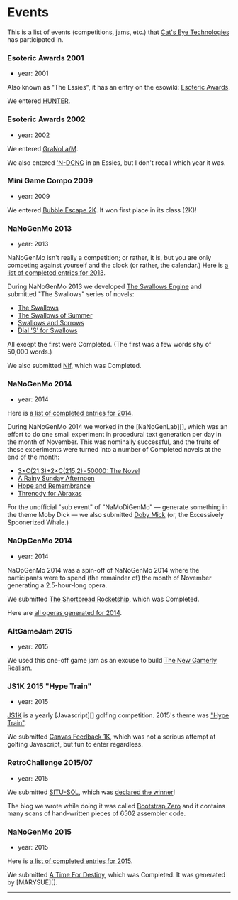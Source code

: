 Events
======

This is a list of events (competitions, jams, etc.) that [Cat's Eye Technologies][] has participated in.

### Esoteric Awards 2001

*   year: 2001

Also known as "The Essies", it has an entry on the esowiki: [Esoteric Awards](http://esolangs.org/wiki/Esoteric%20Awards).

We entered [HUNTER][].

### Esoteric Awards 2002

*   year: 2002

We entered [GraNoLa/M][].

We also entered ['N-DCNC][] in an Essies, but I don't recall which year it was.

### Mini Game Compo 2009

*   year: 2009

We entered [Bubble Escape 2K][].  It won first place in its class (2K)!

### NaNoGenMo 2013

*   year: 2013

NaNoGenMo isn't really a competition; or rather, it is, but you are only
competing against yourself and the clock (or rather, the calendar.)
Here is [a list of completed entries for 2013](https://github.com/dariusk/NaNoGenMo/issues?q=is:open+is:issue+label:completed).

During NaNoGenMo 2013 we developed [The Swallows Engine][] and submitted
"The Swallows" series of novels:

*   [The Swallows][]
*   [The Swallows of Summer][]
*   [Swallows and Sorrows][]
*   [Dial 'S' for Swallows][]

All except the first were Completed.  (The first was a few words shy of 50,000 words.)

We also submitted [Nif][], which was Completed.

### NaNoGenMo 2014

*   year: 2014

Here is [a list of completed entries for 2014](https://github.com/dariusk/NaNoGenMo-2014/issues?q=is:open+is:issue+label:completed).

During NaNoGenMo 2014 we worked in the [NaNoGenLab][], which was an effort to do
one small experiment in procedural text generation per day in the month of November.
This was nominally successful, and the fruits of these experiments were turned into
a number of Completed novels at the end of the month:

*   [3×C(21,3)+2×C(215,2)=50000: The Novel][]
*   [A Rainy Sunday Afternoon][]
*   [Hope and Remembrance][]
*   [Threnody for Abraxas][]

For the unofficial "sub event" of "NaMoDiGenMo" — generate something in the theme Moby Dick —
we also submitted [Doby Mick][] (or, the Excessively Spoonerized Whale.)

### NaOpGenMo 2014

*   year: 2014

NaOpGenMo 2014 was a spin-off of NaNoGenMo 2014 where the participants were
to spend (the remainder of) the month of November generating a 2.5-hour-long opera.

We submitted [The Shortbread Rocketship][], which was Completed.

Here are [all operas generated for 2014](https://github.com/cpressey/NaOpGenMo/issues?q=is:open+is:issue+label:completed).

### AltGameJam 2015

*   year: 2015

We used this one-off game jam as an excuse to build [The New Gamerly Realism][].

### JS1K 2015 "Hype Train"

*   year: 2015

[JS1K](http://js1k.com/) is a yearly [Javascript][] golfing competition.
2015's theme was ["Hype Train"](http://js1k.com/2015-hypetrain/).

We submitted [Canvas Feedback 1K][], which was not a serious attempt at golfing
Javascript, but fun to enter regardless.

### RetroChallenge 2015/07

*   year: 2015

We submitted [SITU-SOL][], which was [declared the winner](http://www.wickensonline.co.uk/retrochallenge-2012sc/2015/08/08/rc201507-full-time-summary/)!

The blog we wrote while doing it was called [Bootstrap Zero](https://github.com/catseye/SITU-SOL/tree/master/doc/bootstrap-zero)
and it contains many scans of hand-written pieces of 6502 assembler code.

### NaNoGenMo 2015

*   year: 2015

Here is [a list of completed entries for 2015](https://github.com/dariusk/NaNoGenMo-2015/issues?q=is:open+is:issue+label:completed).

We submitted [A Time For Destiny][], which was Completed.  It was generated by [MARYSUE][].

- - - -

[Cat's Eye Technologies]: TBD
[HUNTER]: TBD
[GraNoLa/M]: TBD
['N-DCNC]: TBD
[Bubble Escape 2K]: TBD
[The Shortbread Rocketship]: TBD
[The Swallows Engine]: TBD
[The Swallows]: TBD
[The Swallows of Summer]: TBD
[Swallows and Sorrows]: TBD
[Dial 'S' for Swallows]: TBD
[Nif]: TBD
[Canvas Feedback 1K]: TBD
[SITU-SOL]: TBD
[A Time For Destiny]: TBD
[3×C(21,3)+2×C(215,2)=50000: The Novel]: TBD
[A Rainy Sunday Afternoon]: TBD
[Hope and Remembrance]: TBD
[Threnody for Abraxas]: TBD
[Doby Mick]: TBD
[The New Gamerly Realism]: TBD
